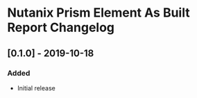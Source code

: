 # Nutanix Prism Element As Built Report Changelog

## [0.1.0] - 2019-10-18
### Added
- Initial release